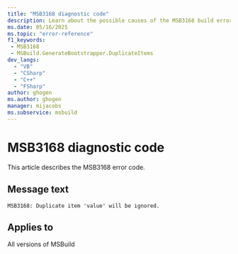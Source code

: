 ```yaml
---
title: "MSB3168 diagnostic code"
description: Learn about the possible causes of the MSB3168 build error, and get troubleshooting tips.
ms.date: 05/16/2025
ms.topic: "error-reference"
f1_keywords:
 - MSB3168
 - MSBuild.GenerateBootstrapper.DuplicateItems
dev_langs:
  - "VB"
  - "CSharp"
  - "C++"
  - "FSharp"
author: ghogen
ms.author: ghogen
manager: mijacobs
ms.subservice: msbuild
---
```


# MSB3168 diagnostic code

<!-- :::ErrorDefinitionDescription::: -->
<!-- :::editable-content name="introDescription"::: -->
This article describes the MSB3168 error code.
<!-- :::editable-content-end::: -->

## Message text

<!-- :::editable-content name="messageText"::: -->
`MSB3168: Duplicate item 'value' will be ignored.`
<!-- :::editable-content-end::: -->
<!-- MSB3168: Duplicate item '{0}' will be ignored. -->

<!-- :::editable-content name="postOutputDescription"::: -->
<!--
{StrBegin="MSB3168: "}
-->
<!-- :::editable-content-end::: -->
<!-- :::ErrorDefinitionDescription-end::: -->

## Applies to

All versions of MSBuild
